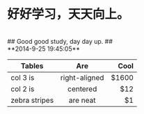 # 好好学习，天天向上。 #
<br>
## Good good study, day day up. ##
<br>
**2014-9-25 19:45:05**
<br>

| Tables        | Are           | Cool  |
| ------------- |:-------------:| -----:|
| col 3 is      | right-aligned | $1600 |
| col 2 is      | centered      |   $12 |
| zebra stripes | are neat      |    $1 |

<br>

